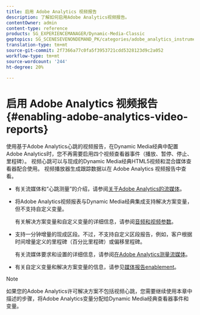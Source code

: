 ```yaml
---
title: 启用 Adobe Analytics 视频报告
description: 了解如何启用Adobe Analytics视频报告。
contentOwner: admin
content-type: reference
products: SG_EXPERIENCEMANAGER/Dynamic-Media-Classic
geptopics: SG_SCENESEVENONDEMAND_PK/categories/adobe_analytics_instrumentation_kit
translation-type: tm+mt
source-git-commit: 2f7366a77c0fa5f3953721cdd5328123d9c2a052
workflow-type: tm+mt
source-wordcount: '244'
ht-degree: 20%

---
```



# 启用 Adobe Analytics 视频报告{#enabling-adobe-analytics-video-reports}

使用基于Adobe Analytics心跳的视频报告，在Dynamic Media经典中配置Adobe Analytics时，您不再需要启用四个视频查看器事件（播放、暂停、停止、里程碑）。 视频心跳可以与现成的Dynamic Media经典HTML5视频和混合媒体查看器配合使用。 视频播放器生成跟踪数据以在 Adobe Analytics 视频报告中查看。

* 有关流媒体和“心跳测量”的介绍，请参阅[关于Adobe Analytics的流媒体](https://experienceleague.adobe.com/docs/media-analytics/using/media-overview.html#about-adobe-analytics-for-streaming-media)。

* 将Adobe Analytics视频报表与Dynamic Media经典集成支持解决方案变量，但不支持自定义变量。

   有关解决方案变量和自定义变量的详细信息，请参阅[音频和视频参数](https://experienceleague.adobe.com/docs/media-analytics/using/metrics-and-metadata/audio-video-parameters.html#metrics-and-metadata)。

* 支持一分钟增量的现成区段。不过，不支持自定义区段报告，例如，客户根据时间增量定义的里程碑（百分比里程碑）或偏移里程碑。

   有关流媒体要求和设置的详细信息，请参阅[在Adobe Analytics测量流媒体](https://experienceleague.adobe.com/docs/media-analytics/using/media-overview.html)。

* 有关自定义变量和解决方案变量的信息，请参见[媒体报告enablement](https://experienceleague.adobe.com/docs/media-analytics/using/media-reports/media-reports-enable.html?lang=en#media-reports)。

>[!NOTE]
>
>如果您的Adobe Analytics许可解决方案不包括视频心跳，您需要继续使用本章中描述的步骤，将Adobe Analytics变量分配给Dynamic Media经典查看器事件和变量。

